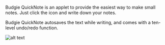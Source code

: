 Budgie QuickNote is an applet to provide the easiest way to make small notes. Just click the icon and write down your notes. 

Budgie QuickNote autosaves the text while writing, and comes with a ten- level undo/redo function.

![alt text](http://url/to/img.png)
